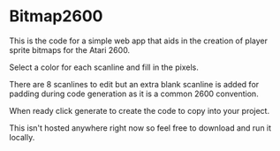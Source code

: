 # Bitmap2600

This is the code for a simple web app that aids in the creation of player sprite bitmaps for the Atari 2600.

Select a color for each scanline and fill in the pixels.

There are 8 scanlines to edit but an extra blank scanline is added for padding during code generation as it is a common 2600 convention.

When ready click generate to create the code to copy into your project.

This isn't hosted anywhere right now so feel free to download and run it locally.
